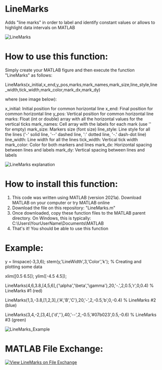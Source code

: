 # LineMarks
Adds "line marks" in order to label and identify constant values or allows to highlight data intervals on MATLAB  

![LineMarks](https://user-images.githubusercontent.com/26829946/130281652-f0193a8d-50ff-4910-a5ea-74601546fc27.png)


# How to use this function:

Simply create your MATLAB figure and then execute the function "LineMarks" as follows:

LineMarks(x_initial,x_end,y_pos,marks,mark_names,mark_size,line_style,line_width,tick_width,mark_color,mark_dx,mark_dy)

where (see image below):

x_initial: Initial position for common horizontal line
x_end: Final position for common horizontal line
y_pos: Vertical position for common horizontal line
marks: Float (int or double) array with all the horizontal values for the vertical ticks
mark_names: Cell array with the labels for each mark (use '' for empty)
mark_size: Markers size (font size)
line_style: Line style for all the lines ('-' solid line, '--' dashed line, ':' dotted line, '-.' dash-dot line)
line_width: Line width for all the lines
tick_width: Vertical tick width
mark_color: Color for both markers and lines
mark_dx: Horizontal spacing between lines and labels
mark_dy: Vertical spacing between lines and labels

![LineMarks explanation](https://user-images.githubusercontent.com/26829946/130294044-8206779f-c43d-441c-bb60-2b9264a36a59.PNG)


# How to install this function:
1. This code was written using MATLAB (version 2021a). Download MATLAB on your computer or try MATLAB online
2. Download the file on this repository: "LineMarks.m"
4. Once downloaded, copy these function files to the MATLAB parent directory. On Windows, this is typically: C:\Users\YourUserName\Documents\MATLAB
5. That's it! You should be able to use this function


# Example:

y = linspace(-3,3,6); stem(y,'LineWidth',3,'Color','k'); % Creating and plotting some data

xlim([0.5 6.5]); ylim([-4.5 4.5]); 

LineMarks(4,6,3.8,[4,5,6],{'\alpha','\beta','\gamma'},20,'-.',2,0.5,'r',0,0.4) % LineMarks #1 (red)

LineMarks(1,3,-3.8,[1,2,3],{'A','B','C'},20,'-',2,-0.5,'b',0,-0.4) % LineMarks #2 (blue)

LineMarks(3,4,-2,[3,4],{'d',''},40,'--',2,-0.5,'#07b023',0.5,-0.6) % LineMarks #3 (green)

![LineMarks_Example](https://user-images.githubusercontent.com/26829946/130294114-2a708fb9-96e8-46df-9a2e-54b08813fc18.png)


# MATLAB File Exchange:

[![View LineMarks on File Exchange](https://www.mathworks.com/matlabcentral/images/matlab-file-exchange.svg)](https://www.mathworks.com/matlabcentral/fileexchange/97964-linemarks)
